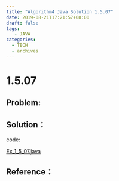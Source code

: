 ```yaml
---
title: "Algorithm4 Java Solution 1.5.07"
date: 2019-08-21T17:21:57+08:00
draft: false
tags:
   - JAVA
categories:
  - TECH
  - archives
---
```



# 1.5.07

## Problem:


## Solution：

code:

[Ex_1_5_07.java](./Ex_1_5_07.java)


## Reference：


